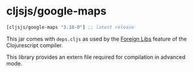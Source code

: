 # cljsjs/google-maps

[](dependency)
```clojure
[cljsjs/google-maps "3.18-0"] ;; latest release
```
[](/dependency)

This jar comes with `deps.cljs` as used by the [Foreign Libs][flibs] feature
of the Clojurescript compiler.

This library provides an extern file required for compilation in advanced
mode.

[flibs]: https://github.com/clojure/clojurescript/wiki/Foreign-Dependencies

